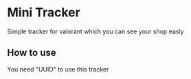 # Mini Tracker

Simple tracker for valorant
which you can see your shop easly

## How to use

You need "UUID" to use this tracker 

